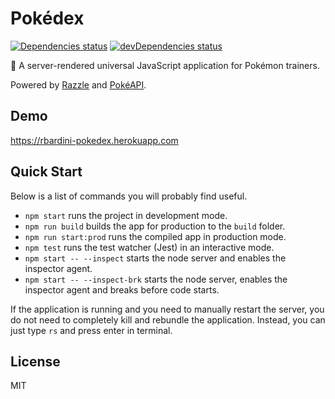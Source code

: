 # Pokédex

[![Dependencies status](https://img.shields.io/david/rbardini/pokedex.svg)](https://david-dm.org/rbardini/pokedex)
[![devDependencies status](https://img.shields.io/david/dev/rbardini/pokedex.svg)](https://david-dm.org/rbardini/pokedex?type=dev)

🎒 A server-rendered universal JavaScript application for Pokémon trainers.

Powered by [Razzle](https://github.com/jaredpalmer/razzle) and [PokéAPI](https://pokeapi.co/).

## Demo

https://rbardini-pokedex.herokuapp.com

## Quick Start

Below is a list of commands you will probably find useful.

- `npm start` runs the project in development mode.
- `npm run build` builds the app for production to the `build` folder.
- `npm run start:prod` runs the compiled app in production mode.
- `npm test` runs the test watcher (Jest) in an interactive mode.
- `npm start -- --inspect` starts the node server and enables the inspector agent.
- `npm start -- --inspect-brk` starts the node server, enables the inspector agent and breaks before code starts.

If the application is running and you need to manually restart the server, you do not need to completely kill and rebundle the application. Instead, you can just type `rs` and press enter in terminal.

## License

MIT
